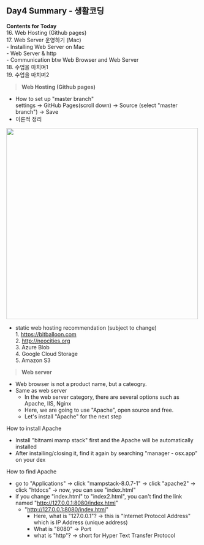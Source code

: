 ## Day4 Summary - 생활코딩

**Contents for Today**
<br> 16. Web Hosting (Github pages)
<br> 17. Web Server 운영하기 (Mac)
<br> - Installing Web Server on Mac
<br> - Web Server & http
<br> - Communication btw Web Browser and Web Server
<br> 18. 수업을 마치며1
<br> 19. 수업을 마치며2
<br>
>**Web Hosting (Github pages)**

- How to set up "master branch"
<br>settings -> GitHub Pages(scroll down) -> Source (select "master branch") -> Save
- 이론적 정리<br>
<img src="https://s3-ap-northeast-2.amazonaws.com/opentutorials-user-file/module/3135/7778.jpeg" width="500">

- static web hosting recommendation (subject to change)
<br>1. https://bitballoon.com
<br>2. http://neocities.org
<br>3. Azure Blob
<br>4. Google Cloud Storage
<br>5. Amazon S3


>**Web server**

- Web browser is not a product name, but a cateogry.
- Same as web server
  - In the web server category, there are several options such as Apache, IIS, Nginx
  - Here, we are going to use "Apache", open source and free.
  - Let's install "Apache" for the next step 

How to install Apache
- Install "bitnami mamp stack" first and the Apache will be automatically installed
- After installing/closing it, find it again by searching "manager - osx.app" on your dex

How to find Apache
- go to "Applications" -> click "mampstack-8.0.7-1" -> click "apache2" -> click "htdocs" -> now, you can see "index.html"
- if you change "index.html" to "index2.html", you can't find the link named "http://127.0.0.1:8080/index.html" 
  - "http://127.0.0.1:8080/index.html"
    - Here, what is "127.0.0.1"? -> this is "Internet Protocol Address" which is IP Address (unique address)
    - What is "8080" -> Port 
    - what is "http"? -> short for Hyper Text Transfer Protocol

